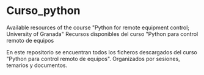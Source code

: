 # Curso_python
Available resources of the course "Python for remote equipment control; University of Granada"
Recursos disponibles del curso "Python para control remoto de equipos

En este repositorio se encuentran todos los ficheros descargados del curso "Python para control remoto de equipos".
Organizados por sesiones, temarios y documentos. 

